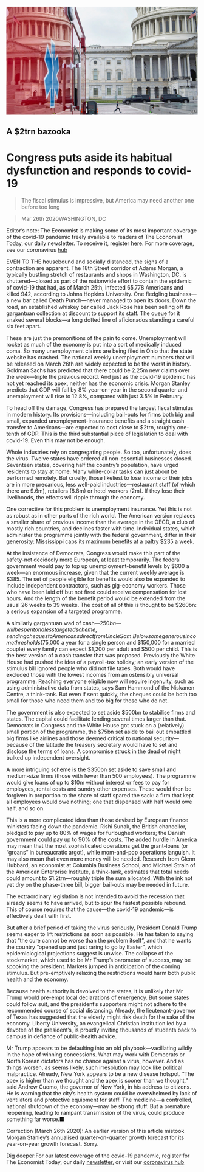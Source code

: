 ![](./images/20200328_USP001.jpg)

## A $2trn bazooka

# Congress puts aside its habitual dysfunction and responds to covid-19

> The fiscal stimulus is impressive, but America may need another one before too long

> Mar 26th 2020WASHINGTON, DC

Editor’s note: The Economist is making some of its most important coverage of the covid-19 pandemic freely available to readers of The Economist Today, our daily newsletter. To receive it, register [here](https://www.economist.com//newslettersignup). For more coverage, see our coronavirus [hub](https://www.economist.com//coronavirus)

EVEN TO THE housebound and socially distanced, the signs of a contraction are apparent. The 18th Street corridor of Adams Morgan, a typically bustling stretch of restaurants and shops in Washington, DC, is shuttered—closed as part of the nationwide effort to contain the epidemic of covid-19 that had, as of March 25th, infected 65,778 Americans and killed 942, according to Johns Hopkins University. One fledgling business—a new bar called Death Punch—never managed to open its doors. Down the road, an established whiskey bar called Jack Rose has been selling off its gargantuan collection at discount to support its staff. The queue for it snaked several blocks—a long dotted line of aficionados standing a careful six feet apart.

These are just the premonitions of the pain to come. Unemployment will rocket as much of the economy is put into a sort of medically induced coma. So many unemployment claims are being filed in Ohio that the state website has crashed. The national weekly unemployment numbers that will be released on March 26th are widely expected to be the worst in history. Goldman Sachs has predicted that there could be 2.25m new claims over the week—triple the previous record. And just as the covid-19 epidemic has not yet reached its apex, neither has the economic crisis. Morgan Stanley predicts that GDP will fall by 8% year-on-year in the second quarter and unemployment will rise to 12.8%, compared with just 3.5% in February.

To head off the damage, Congress has prepared the largest fiscal stimulus in modern history. Its provisions—including bail-outs for firms both big and small, expanded unemployment-insurance benefits and a straight cash transfer to Americans—are expected to cost close to $2trn, roughly one-tenth of GDP. This is the third substantial piece of legislation to deal with covid-19. Even this may not be enough.

Whole industries rely on congregating people. So too, unfortunately, does the virus. Twelve states have ordered all non-essential businesses closed. Seventeen states, covering half the country’s population, have urged residents to stay at home. Many white-collar tasks can just about be performed remotely. But cruelly, those likeliest to lose income or their jobs are in more precarious, less well-paid industries—restaurant staff (of which there are 9.6m), retailers (8.8m) or hotel workers (2m). If they lose their livelihoods, the effects will ripple through the economy.



One corrective for this problem is unemployment insurance. Yet this is not as robust as in other parts of the rich world. The American version replaces a smaller share of previous income than the average in the OECD, a club of mostly rich countries, and declines faster with time. Individual states, which administer the programme jointly with the federal government, differ in their generosity: Mississippi caps its maximum benefits at a paltry $235 a week.

At the insistence of Democrats, Congress would make this part of the safety-net decidedly more European, at least temporarily. The federal government would pay to top up unemployment-benefit levels by $600 a week—an enormous increase, given that the current weekly average is $385. The set of people eligible for benefits would also be expanded to include independent contractors, such as gig-economy workers. Those who have been laid off but not fired could receive compensation for lost hours. And the length of the benefit period would be extended from the usual 26 weeks to 39 weeks. The cost of all of this is thought to be $260bn: a serious expansion of a targeted programme.

A similarly gargantuan wad of cash—$250bn—will be spent on a less targeted scheme, sending cheques to Americans direct from Uncle Sam. Below some generous income thresholds ($75,000 a year for a single person and $150,000 for a married couple) every family can expect $1,200 per adult and $500 per child. This is the best version of a cash transfer that was proposed. Previously the White House had pushed the idea of a payroll-tax holiday; an early version of the stimulus bill ignored people who did not file taxes. Both would have excluded those with the lowest incomes from an ostensibly universal programme. Reaching everyone eligible now will require ingenuity, such as using administrative data from states, says Sam Hammond of the Niskanen Centre, a think-tank. But even if sent quickly, the cheques could be both too small for those who need them and too big for those who do not.

The government is also expected to set aside $500bn to stabilise firms and states. The capital could facilitate lending several times larger than that. Democrats in Congress and the White House got stuck on a (relatively) small portion of the programme, the $75bn set aside to bail out embattled big firms like airlines and those deemed critical to national security—because of the latitude the treasury secretary would have to set and disclose the terms of loans. A compromise struck in the dead of night bulked up independent oversight.

A more intriguing scheme is the $350bn set aside to save small and medium-size firms (those with fewer than 500 employees). The programme would give loans of up to $10m without interest or fees to pay for employees, rental costs and sundry other expenses. These would then be forgiven in proportion to the share of staff spared the sack: a firm that kept all employees would owe nothing; one that dispensed with half would owe half, and so on.

This is a more complicated idea than those devised by European finance ministers facing down the pandemic. Rishi Sunak, the British chancellor, pledged to pay up to 80% of wages for furloughed workers; the Danish government could pay up to 90% of the costs. The added hurdle in America may mean that the most sophisticated operations get the grant-loans (or “groans” in bureaucratic argot), while mom-and-pop operations languish. It may also mean that even more money will be needed. Research from Glenn Hubbard, an economist at Columbia Business School, and Michael Strain of the American Enterprise Institute, a think-tank, estimates that total needs could amount to $1.2trn—roughly triple the sum allocated. With the ink not yet dry on the phase-three bill, bigger bail-outs may be needed in future.

The extraordinary legislation is not intended to avoid the recession that already seems to have arrived, but to spur the fastest possible rebound. This of course requires that the cause—the covid-19 pandemic—is effectively dealt with first.

But after a brief period of taking the virus seriously, President Donald Trump seems eager to lift restrictions as soon as possible. He has taken to saying that “the cure cannot be worse than the problem itself”, and that he wants the country “opened up and just raring to go by Easter”, which epidemiological projections suggest is unwise. The collapse of the stockmarket, which used to be Mr Trump’s barometer of success, may be spooking the president. Markets jumped in anticipation of the coming stimulus. But pre-emptively relaxing the restrictions would harm both public health and the economy.

Because health authority is devolved to the states, it is unlikely that Mr Trump would pre-empt local declarations of emergency. But some states could follow suit, and the president’s supporters might not adhere to the recommended course of social distancing. Already, the lieutenant-governor of Texas has suggested that the elderly might risk death for the sake of the economy. Liberty University, an evangelical Christian institution led by a devotee of the president’s, is proudly inviting thousands of students back to campus in defiance of public-health advice.

Mr Trump appears to be defaulting into an old playbook—vacillating wildly in the hope of winning concessions. What may work with Democrats or North Korean dictators has no chance against a virus, however. And as things worsen, as seems likely, such irresolution may look like political malpractice. Already, New York appears to be a new disease hotspot. “The apex is higher than we thought and the apex is sooner than we thought,” said Andrew Cuomo, the governor of New York, in his address to citizens. He is warning that the city’s health system could be overwhelmed by lack of ventilators and protective equipment for staff. The medicine—a controlled, national shutdown of the economy—may be strong stuff. But a premature reopening, leading to rampant transmission of the virus, could produce something far worse.■

Correction (March 26th 2020): An earlier version of this article mistook Morgan Stanley’s annualised quarter-on-quarter growth forecast for its year-on-year growth forecast. Sorry.

Dig deeper:For our latest coverage of the covid-19 pandemic, register for The Economist Today, our daily [newsletter](https://www.economist.com//newslettersignup), or visit our [coronavirus hub](https://www.economist.com//coronavirus)